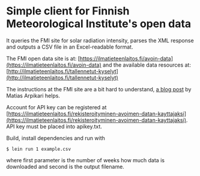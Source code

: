 # Simple client for Finnish Meteorological Institute's open data

It queries the FMI site for solar radiation intensity, parses the XML
response and outputs a CSV file in an Excel-readable format.

The FMI open data site is at:
[https://ilmatieteenlaitos.fi/avoin-data](https://ilmatieteenlaitos.fi/avoin-data)
and the available data resources at:
[http://ilmatieteenlaitos.fi/tallennetut-kyselyt](http://ilmatieteenlaitos.fi/tallennetut-kyselyt)

The instructions at the FMI site are a bit hard to understand,
[a blog post](http://matias.biz/ilmatieteen-laitoksen-avoimen-datan-hyodyntaminen/)
by Matias Arpikari helps.

Account for API key can be registered at
[https://ilmatieteenlaitos.fi/rekisteroityminen-avoimen-datan-kayttajaksi](https://ilmatieteenlaitos.fi/rekisteroityminen-avoimen-datan-kayttajaksi).
API key must be placed into apikey.txt.

Build, install dependencies and run with

    $ lein run 1 example.csv

where first parameter is the number of weeks how much data is downloaded and second
is the output filename.
